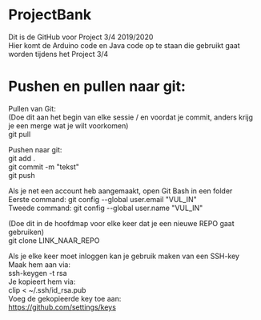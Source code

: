 # ProjectBank
Dit is de GitHub voor Project 3/4 2019/2020  
Hier komt de Arduino code en Java code op te staan die gebruikt gaat worden tijdens het Project 3/4

Pushen en pullen naar git:  
=======

Pullen van Git:  
(Doe dit aan het begin van elke sessie / en voordat je commit, anders krijg je een merge wat je wilt voorkomen)  
git pull  

Pushen naar git:  
   git add .  
   git commit -m "tekst"  
   git push  


Als je net een account heb aangemaakt, open Git Bash in een folder  
Eerste command:  git config --global user.email "VUL_IN"  
Tweede command:  git config --global user.name "VUL_IN"  

(Doe dit in de hoofdmap voor elke keer dat je een nieuwe REPO gaat gebruiken)  
git clone LINK_NAAR_REPO 

Als je elke keer moet inloggen kan je gebruik maken van een SSH-key  
Maak hem aan via:  
ssh-keygen -t rsa  
Je kopieert hem via:  
clip < ~/.ssh/id_rsa.pub  
Voeg de gekopieerde key toe aan:  
https://github.com/settings/keys  